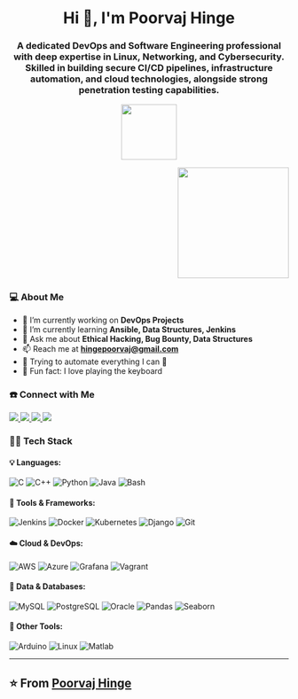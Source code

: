 <!-- GITHUB PROFILE README FOR POORVAJ HINGE -->

<h1 align="center">Hi 👋, I'm Poorvaj Hinge</h1>
<h3 align="center">A dedicated DevOps and Software Engineering professional with deep expertise in Linux, Networking, and Cybersecurity. Skilled in building secure CI/CD pipelines, infrastructure automation, and cloud technologies, alongside strong penetration testing capabilities.</h3>

<p align="center">
  <img src="https://user-images.githubusercontent.com/78042851/210162903-bad390bb-4355-4002-89bd-a1ddcd031371.svg" width="100" height="100">
</p>

<p align="right">
  <img src="assets/high-five.gif" width="200">
</p>

### 💻 About Me

- 🔭 I’m currently working on **DevOps Projects**
- 🌱 I’m currently learning **Ansible, Data Structures, Jenkins**
- 💬 Ask me about **Ethical Hacking, Bug Bounty, Data Structures**
- 📫 Reach me at **hingepoorvaj@gmail.com**
- 🎯 Trying to automate everything I can 🚀
- 🎹 Fun fact: I love playing the keyboard

### ☎️ Connect with Me

<p align="left">
  <a href="https://linkedin.com/in/poorvaj" target="_blank">
    <img src="https://img.shields.io/badge/LinkedIn-0077B5?style=for-the-badge&logo=linkedin&logoColor=white"/>
  </a>
  <a href="https://www.hackerrank.com/hingepoorvaj" target="_blank">
    <img src="https://img.shields.io/badge/HackerRank-2EC866?style=for-the-badge&logo=HackerRank&logoColor=white"/>
  </a>
  <a href="https://www.leetcode.com/hingepoorvaj" target="_blank">
    <img src="https://img.shields.io/badge/LeetCode-FFA116?style=for-the-badge&logo=LeetCode&logoColor=white"/>
  </a>
  <a href="https://auth.geeksforgeeks.org/user/hingepoorvaj" target="_blank">
    <img src="https://img.shields.io/badge/GeeksforGeeks-2F8D46?style=for-the-badge&logo=GeeksforGeeks&logoColor=white"/>
  </a>
</p>

### 🧑‍💻 Tech Stack

#### 💡 Languages:

![C](https://img.shields.io/badge/C-00599C?style=for-the-badge&logo=c&logoColor=white)
![C++](https://img.shields.io/badge/C++-00599C?style=for-the-badge&logo=c%2B%2B&logoColor=white)
![Python](https://img.shields.io/badge/Python-3670A0?style=for-the-badge&logo=python&logoColor=ffdd54)
![Java](https://img.shields.io/badge/Java-ED8B00?style=for-the-badge&logo=java&logoColor=white)
![Bash](https://img.shields.io/badge/Bash-4EAA25?style=for-the-badge&logo=gnu-bash&logoColor=white)

#### 🔧 Tools & Frameworks:

![Jenkins](https://img.shields.io/badge/Jenkins-D24939?style=for-the-badge&logo=jenkins&logoColor=white)
![Docker](https://img.shields.io/badge/Docker-2496ED?style=for-the-badge&logo=docker&logoColor=white)
![Kubernetes](https://img.shields.io/badge/Kubernetes-326CE5?style=for-the-badge&logo=kubernetes&logoColor=white)
![Django](https://img.shields.io/badge/Django-092E20?style=for-the-badge&logo=django&logoColor=white)
![Git](https://img.shields.io/badge/Git-F05032?style=for-the-badge&logo=git&logoColor=white)

#### ☁️ Cloud & DevOps:

![AWS](https://img.shields.io/badge/AWS-FF9900?style=for-the-badge&logo=amazonaws&logoColor=white)
![Azure](https://img.shields.io/badge/Azure-0078D4?style=for-the-badge&logo=microsoft-azure&logoColor=white)
![Grafana](https://img.shields.io/badge/Grafana-F46800?style=for-the-badge&logo=grafana&logoColor=white)
![Vagrant](https://img.shields.io/badge/Vagrant-1563FF?style=for-the-badge&logo=vagrant&logoColor=white)

#### 🧠 Data & Databases:

![MySQL](https://img.shields.io/badge/MySQL-005C84?style=for-the-badge&logo=mysql&logoColor=white)
![PostgreSQL](https://img.shields.io/badge/PostgreSQL-336791?style=for-the-badge&logo=postgresql&logoColor=white)
![Oracle](https://img.shields.io/badge/Oracle-F80000?style=for-the-badge&logo=oracle&logoColor=white)
![Pandas](https://img.shields.io/badge/Pandas-150458?style=for-the-badge&logo=pandas&logoColor=white)
![Seaborn](https://img.shields.io/badge/Seaborn-2D6AA7?style=for-the-badge&logoColor=white)

#### 🧪 Other Tools:

![Arduino](https://img.shields.io/badge/Arduino-00979D?style=for-the-badge&logo=Arduino&logoColor=white)
![Linux](https://img.shields.io/badge/Linux-FCC624?style=for-the-badge&logo=linux&logoColor=black)
![Matlab](https://img.shields.io/badge/Matlab-0076A8?style=for-the-badge&logo=MathWorks&logoColor=white)

---

## ⭐️ From [Poorvaj Hinge](https://github.com/hingepoorvaj)
